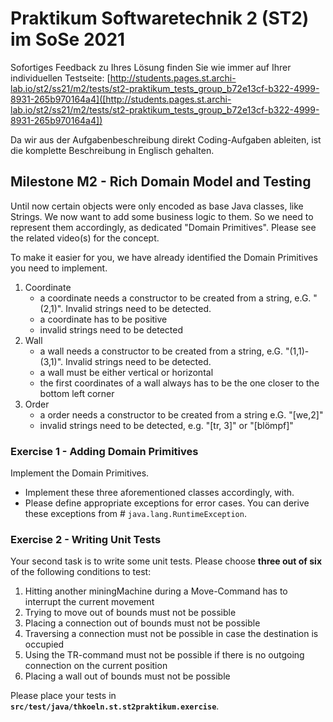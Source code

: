 # Praktikum Softwaretechnik 2 (ST2) im SoSe 2021

Sofortiges Feedback zu Ihres Lösung finden Sie wie immer auf Ihrer individuellen Testseite:
[http://students.pages.st.archi-lab.io/st2/ss21/m2/tests/st2-praktikum_tests_group_b72e13cf-b322-4999-8931-265b970164a4]([http://students.pages.st.archi-lab.io/st2/ss21/m2/tests/st2-praktikum_tests_group_b72e13cf-b322-4999-8931-265b970164a4])

Da wir aus der Aufgabenbeschreibung direkt Coding-Aufgaben ableiten, ist die komplette Beschreibung in Englisch
gehalten. 

## Milestone M2 - Rich Domain Model and Testing

Until now certain objects were only encoded as base Java classes, like Strings. We now want to add some business
logic to them. So we need to represent them accordingly, as dedicated "Domain Primitives". Please see the related
video(s) for the concept. 

To make it easier for you, we have already identified the Domain Primitives you need to implement.
 
1. Coordinate
    * a coordinate needs a constructor to be created from a string, e.G. "(2,1)". Invalid strings need to be 
        detected.
    * a coordinate has to be positive    
    * invalid strings need to be detected
1. Wall
    * a wall needs a constructor to be created from a string, e.G. "(1,1)-(3,1)". Invalid strings need to be 
        detected.
    * a wall must be either vertical or horizontal
    * the first coordinates of a wall always has to be the one closer to the bottom left corner
1. Order
    * a order needs a constructor to be created from a string e.G. "\[we,2]"
    * invalid strings need to be detected, e.g. "\[tr, 3]" or "\[blömpf]" 
    

### Exercise 1 - Adding Domain Primitives

Implement the Domain Primitives. 

* Implement these three aforementioned classes accordingly, with. 
* Please define appropriate exceptions for error cases. You can derive these exceptions from #
    `java.lang.RuntimeException`. 


### Exercise 2 - Writing Unit Tests

Your second task is to write some unit tests. Please choose **three out of six** of the following conditions to test:

1. Hitting another miningMachine during a Move-Command has to interrupt the current movement
1. Trying to move out of bounds must not be possible
1. Placing a connection out of bounds must not be possible
1. Traversing a connection must not be possible in case the destination is occupied 
1. Using the TR-command must not be possible if there is no outgoing connection on the current position 
1. Placing a wall out of bounds must not be possible

Please place your tests in **`src/test/java/thkoeln.st.st2praktikum.exercise`**.








